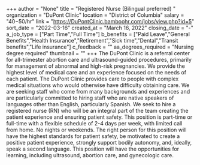 +++
author = "None"
title = "Registered Nurse (Bilingual preferred) "
organization = "DuPont Clinic"
location = "District of Columbia"
salary = "$40-$50/hr"
link = "https://DuPontClinic.bamboohr.com/jobs/view.php?id=5"
sort_date = "2022-03-16"
created_at = "March 16, 2022"
closing_date = "-"
a_job_type = ["Part Time","Full Time"]
b_benefits = ["Paid Leave","General Benefits","Health Insurance","Retirement","Sick time","Dental","Transit benefits","Life insurance"]
c_feedback = ""
aa_degrees_required = "Nursing degree required"
thumbnail = ""
+++
The DuPont Clinic is a referral center for all-trimester abortion care and ultrasound-guided procedures, primarily for management of abnormal and high-risk pregnancies. We provide the highest level of medical care and an experience focused on the needs of each patient. The DuPont Clinic provides care to people with complex medical situations who would otherwise have difficulty obtaining care. We are seeking staff who come from many backgrounds and experiences and are particularly committed to hiring staff who are native speakers of languages other than English, particularly Spanish. We seek to hire a registered nurse (RN) who will be an integral part of the team creating the patient experience and ensuring patient safety. This position is part-time or full-time with a flexible schedule of 2-4 days per week, with limited call from home. No nights or weekends. The right person for this position will have the highest standards for patient safety, be motivated to create a positive patient experience, strongly support bodily autonomy, and, ideally, speak a second language. This position will have the opportunities for learning, including ultrasound, abortion care, and gynecologic care. 